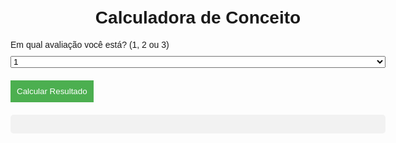 <!DOCTYPE html><html lang="pt-BR">
<head>
  <meta charset="UTF-8" />
  <meta name="viewport" content="width=device-width, initial-scale=1.0" />
  <title>Calculadora de Conceito</title>
  <style>
    body {
      font-family: Arial, sans-serif;
      max-width: 600px;
      margin: 0 auto;
      padding: 20px;
    }
    h1 {
      text-align: center;
    }
    label, input, select {
      display: block;
      margin-top: 10px;
      width: 100%;
    }
    button {
      margin-top: 20px;
      padding: 10px;
      background-color: #4CAF50;
      color: white;
      border: none;
      cursor: pointer;
    }
    #resultado {
      margin-top: 20px;
      padding: 15px;
      background-color: #f2f2f2;
      border-radius: 5px;
    }
  </style>
</head>
<body>
  <h1>Calculadora de Conceito</h1>
  <label for="avaliacao">Em qual avaliação você está? (1, 2 ou 3)</label>
  <select id="avaliacao">
    <option value="1">1</option>
    <option value="2">2</option>
    <option value="3">3</option>
  </select>  <div id="notas"></div>
  <button onclick="calcularResultado()">Calcular Resultado</button>  <div id="resultado"></div>  <script>
    document.getElementById("avaliacao").addEventListener("change", gerarCamposDeNota);

    function gerarCamposDeNota() {
      const container = document.getElementById("notas");
      container.innerHTML = "";
      const avaliacao = parseInt(document.getElementById("avaliacao").value);

      for (let i = 1; i <= avaliacao; i++) {
        const label = document.createElement("label");
        label.textContent = `Nota da Avaliação ${i}`;
        const input = document.createElement("input");
        input.type = "number";
        input.id = `nota${i}`;
        input.min = 0;
        input.max = 10;
        input.step = 0.1;
        container.appendChild(label);
        container.appendChild(input);
      }
    }

    function calcularConceito(nota) {
      if (nota < 15) return "Insuficiente";
      if (nota < 21) return "Regular";
      if (nota < 27) return "Bom";
      return "Excelente";
    }

    function calcularResultado() {
      const avaliacao = parseInt(document.getElementById("avaliacao").value);
      let notaTotal = 0;

      for (let i = 1; i <= avaliacao; i++) {
        const nota = parseFloat(document.getElementById(`nota${i}`).value) || 0;
        notaTotal += nota;
      }

      const conceito = calcularConceito(notaTotal);
      const media = (notaTotal / 3).toFixed(2);

      let resultado = `<strong>Seu conceito até o momento é:</strong> ${conceito} <br> Média: ${media}<br>`;

      if (conceito !== "Excelente") {
        resultado += "<br>Para alcançar os próximos conceitos você precisa de:";
        if (conceito === "Insuficiente") resultado += `<br>- Regular: ${(15 - notaTotal).toFixed(2)} pontos`;
        if (["Insuficiente", "Regular"].includes(conceito)) resultado += `<br>- Bom: ${(21 - notaTotal).toFixed(2)} pontos`;
        if (["Insuficiente", "Regular", "Bom"].includes(conceito)) resultado += `<br>- Excelente: ${(27 - notaTotal).toFixed(2)} pontos`;
      } else {
        resultado += "<br>Parabéns! Você já foi aprovado com Excelente.";
      }

      document.getElementById("resultado").innerHTML = resultado;
    }

    gerarCamposDeNota(); // inicializa com campos de nota para avaliação 1
  </script></body>
</html>
